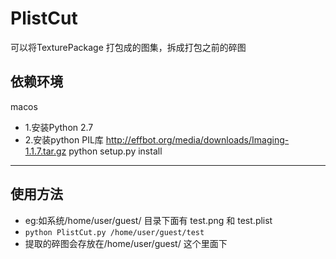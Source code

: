 PlistCut
==============
可以将TexturePackage 打包成的图集，拆成打包之前的碎图

依赖环境
-----
macos
* 1.安装Python 2.7
* 2.安装python PIL库
http://effbot.org/media/downloads/Imaging-1.1.7.tar.gz
python setup.py install
------

使用方法
-----
- eg:如系统/home/user/guest/ 目录下面有 test.png 和 test.plist
- `
python PlistCut.py /home/user/guest/test
`
- 提取的碎图会存放在/home/user/guest/ 这个里面下
